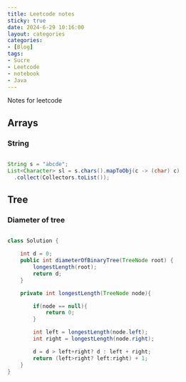 ```yaml
---
title: Leetcode notes
sticky: true
date: 2024-6-29 10:16:00
layout: categories
categories:
- [Blog]
tags:
- Sucre
- Leetcode
- notebook
- Java
---
```


Notes for leetcode


<!-- more -->

## Arrays
### String

```` Java

String s = "abcde";
List<Character> sl = s.chars().mapToObj(c -> (char) c)
  .collect(Collectors.toList());
````



## Tree

### Diameter of tree

```` Java

class Solution {

    int d = 0;
    public int diameterOfBinaryTree(TreeNode root) {
        longestLength(root);
        return d;
    }

    private int longestLength(TreeNode node){

        if(node == null){
            return 0;
        }

        int left = longestLength(node.left);
        int right = longestLength(node.right);

        d = d > left+right? d : left + right;
        return (left>right? left:right) + 1;
    }
}
````



